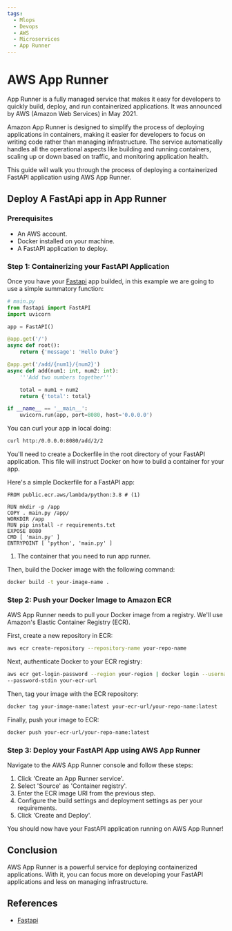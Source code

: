 ```yaml
---
tags:
  - Mlops
  - Devops
  - AWS
  - Microservices
  - App Runner
---
```

# AWS App Runner

App Runner is a fully managed service that makes it easy for developers to
 quickly build, deploy, and run containerized applications. It was announced by
  AWS (Amazon Web Services) in May 2021.

Amazon App Runner is designed to simplify the process of deploying applications
 in containers, making it easier for developers to focus on writing code rather
  than managing infrastructure. The service automatically handles all the
   operational aspects like building and running containers, scaling up or down
    based on traffic, and monitoring application health.

This guide will walk you through the process of deploying a containerized
 FastAPI application using AWS App Runner.

## Deploy A FastApi app in App Runner

### Prerequisites

* An AWS account.
* Docker installed on your machine.
* A FastAPI application to deploy.

### Step 1: Containerizing your FastAPI Application

Once you have your [Fastapi](../../python/apis/fastapi.md) app builded, in this
 example we are going to use a simple summatory function:

```python
# main.py
from fastapi import FastAPI
import uvicorn

app = FastAPI()

@app.get('/')
async def root():
    return {'message': 'Hello Duke'}

@app.get('/add/{num1}/{num2}')
async def add(num1: int, num2: int):
    '''Add two numbers together'''

    total = num1 + num2
    return {'total': total}

if __name__ == '__main__':
    uvicorn.run(app, port=8080, host='0.0.0.0')
```

You can curl your app in local doing:

```bash
curl http:/0.0.0.0:8080/add/2/2
```

You'll need to create a Dockerfile in the root directory of your FastAPI
 application. This file will instruct Docker on how to build a container for
  your app.

Here's a simple Dockerfile for a FastAPI app:

```docker
FROM public.ecr.aws/lambda/python:3.8 # (1)

RUN mkdir -p /app
COPY . main.py /app/
WORKDIR /app
RUN pip install -r requirements.txt
EXPOSE 8080
CMD [ 'main.py' ]
ENTRYPOINT [ 'python', 'main.py' ]
```

1. The container that you need to run app runner.

Then, build the Docker image with the following command:

```bash
docker build -t your-image-name .
```

### Step 2: Push your Docker Image to Amazon ECR

AWS App Runner needs to pull your Docker image from a registry. We'll use
 Amazon's Elastic Container Registry (ECR).

First, create a new repository in ECR:

```bash
aws ecr create-repository --repository-name your-repo-name
```

Next, authenticate Docker to your ECR registry:

```bash
aws ecr get-login-password --region your-region | docker login --username AWS
--password-stdin your-ecr-url
```

Then, tag your image with the ECR repository:

```bash
docker tag your-image-name:latest your-ecr-url/your-repo-name:latest
```

Finally, push your image to ECR:

```bash
docker push your-ecr-url/your-repo-name:latest
```

### Step 3: Deploy your FastAPI App using AWS App Runner

Navigate to the AWS App Runner console and follow these steps:

1. Click 'Create an App Runner service'.
2. Select 'Source' as 'Container registry'.
3. Enter the ECR image URI from the previous step.
4. Configure the build settings and deployment settings as per your requirements.
5. Click 'Create and Deploy'.

You should now have your FastAPI application running on AWS App Runner!

## Conclusion

AWS App Runner is a powerful service for deploying containerized applications.
 With it, you can focus more on developing your FastAPI applications and less
  on managing infrastructure.

## References

* [Fastapi](../../python/apis/fastapi.md)
